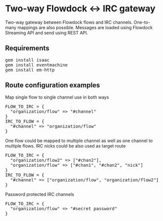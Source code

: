 Two-way Flowdock <-> IRC gateway
================================

Two-way gateway between Flowdock flows and IRC channels. One-to-many mappings are also possible. Messages are loaded using Flowdock Streaming API and send using REST API.

Requirements
------------

<pre>
gem install isaac
gem install eventmachine
gem install em-http
</pre>

Route configuration examples
----------------------

Map single flow to single channel use in both ways

<pre>
FLOW_TO_IRC = {
  "organization/flow" => "#channel"
}
IRC_TO_FLOW = {
  "#channel" => "organization/flow"
}
</pre>

One flow could be mapped to multiple channel as well as one channel to multiple flows. IRC nicks could be also used as target route

<pre>
FLOW_TO_IRC = {
  "organization/flow2" => ["#chan2"],
  "organization/flow" => ["#chan1", "#chan2", "nick"]
}
IRC_TO_FLOW = {
  "#channel" => ["organization/flow", "organization/flow2"]
}
</pre>

Password protected IRC channels

<pre>
FLOW_TO_IRC = {
  "organization/flow" => "#secret password"
}
</pre>
